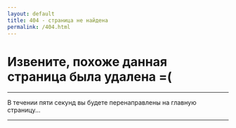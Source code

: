 ```yaml
---
layout: default
title: 404 - страница не найдена
permalink: /404.html
---
```


# Извените, похоже данная страница была удалена =(

---

В течении пяти секунд вы будете перенаправлены на главную страницу...

---
